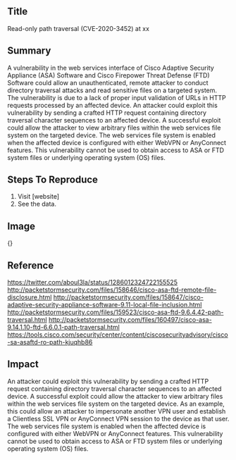 ## Title
Read-only path traversal (CVE-2020-3452) at xx

## Summary
A vulnerability in the web services interface of Cisco Adaptive Security Appliance (ASA) Software and Cisco Firepower Threat Defense (FTD) Software could allow an unauthenticated, remote attacker to conduct directory traversal attacks and read sensitive files on a targeted system. The vulnerability is due to a lack of proper input validation of URLs in HTTP requests processed by an affected device. An attacker could exploit this vulnerability by sending a crafted HTTP request containing directory traversal character sequences to an affected device. A successful exploit could allow the attacker to view arbitrary files within the web services file system on the targeted device. The web services file system is enabled when the affected device is configured with either WebVPN or AnyConnect features. This vulnerability cannot be used to obtain access to ASA or FTD system files or underlying operating system (OS) files.

## Steps To Reproduce
1. Visit [website]
2. See the data.

## Image
{}

## Reference
https://twitter.com/aboul3la/status/1286012324722155525
http://packetstormsecurity.com/files/158646/cisco-asa-ftd-remote-file-disclosure.html
http://packetstormsecurity.com/files/158647/cisco-adaptive-security-appliance-software-9.11-local-file-inclusion.html
http://packetstormsecurity.com/files/159523/cisco-asa-ftd-9.6.4.42-path-traversal.html
http://packetstormsecurity.com/files/160497/cisco-asa-9.14.1.10-ftd-6.6.0.1-path-traversal.html
https://tools.cisco.com/security/center/content/ciscosecurityadvisory/cisco-sa-asaftd-ro-path-kjuqhb86

## Impact
An attacker could exploit this vulnerability by sending a crafted HTTP request containing directory traversal character sequences to an affected device. A successful exploit could allow the attacker to view arbitrary files within the web services file system on the targeted device. As an example, this could allow an attacker to impersonate another VPN user and establish a Clientless SSL VPN or AnyConnect VPN session to the device as that user. The web services file system is enabled when the affected device is configured with either WebVPN or AnyConnect features. This vulnerability cannot be used to obtain access to ASA or FTD system files or underlying operating system (OS) files.
